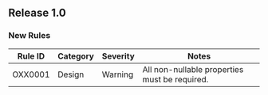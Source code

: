 ## Release 1.0

### New Rules

Rule ID | Category | Severity | Notes                                          
--------|----------|----------|------------------------------------------------
OXX0001 | Design   | Warning  | All non-nullable properties must be required.
